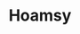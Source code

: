 ---
title: 'Hoamsy'
action_url: '/case-studies/hoamsy/'
cta_text: 'Click to see case study'
img: '/assets/hoamsy.png'
img_alt: 'Hoamsy logo'
order: 3
cardText: [
  {
    header: 'Hoamsy',
    body: 'Made platform improvements for an apartment and roommate search application'
  },
  {
    header: My Role,
    body: 'Full-Stack Software Engineer Intern'
  },
  {
    header: 'Tech that I used',
    body: 'Vue.js, Google Cloud Platform, HTML & CSS, Github, Figma'
  },
]
---